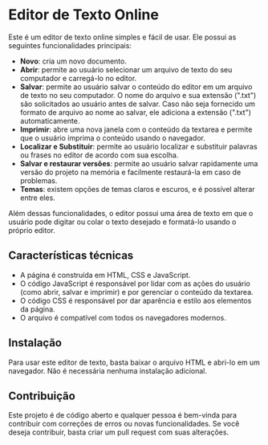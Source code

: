 <h1><img src="favicon.ico" alt="">Editor de Texto Online</h1>

<p>Este é um editor de texto online simples e fácil de usar. Ele possui as seguintes funcionalidades principais:</p>

<ul>
  <li><strong>Novo</strong>: cria um novo documento.</li>
  <li><strong>Abrir</strong>: permite ao usuário selecionar um arquivo de texto do seu computador e carregá-lo no editor.</li>
  <li><strong>Salvar</strong>: permite ao usuário salvar o conteúdo do editor em um arquivo de texto no seu computador. O nome do arquivo e sua extensão (".txt") são solicitados ao usuário antes de salvar. Caso não seja fornecido um formato de arquivo ao nome ao salvar, ele adiciona a extensão (".txt") automaticamente. </li>
  <li><strong>Imprimir</strong>: abre uma nova janela com o conteúdo da textarea e permite que o usuário imprima o conteúdo usando o navegador.</li>
  <li><strong>Localizar e Substituir</strong>: permite ao usuário localizar e substituir palavras ou frases no editor de acordo com sua escolha.</li>
  <li><strong>Salvar e restaurar versões</strong>: permite ao usuário salvar rapidamente uma versão do projeto na memória e facilmente restaurá-la em caso de problemas.</li>
  <li><strong>Temas</strong>: existem opções de temas claros e escuros, e é possível alterar entre eles.</li>
</ul>

<p>Além dessas funcionalidades, o editor possui uma área de texto em que o usuário pode digitar ou colar o texto desejado e formatá-lo usando o próprio editor.</p>

<h2>Características técnicas</h2>

<ul>
  <li>A página é construída em HTML, CSS e JavaScript.</li>
  <li>O código JavaScript é responsável por lidar com as ações do usuário (como abrir, salvar e imprimir) e por gerenciar o conteúdo da textarea.</li>

  <li>O código CSS é responsável por dar aparência e estilo aos elementos da página.</li>
  <li>O arquivo é compatível com todos os navegadores modernos.</li>
</ul>
<h2>Instalação</h2>
<p>Para usar este editor de texto, basta baixar o arquivo HTML e abri-lo em um navegador. Não é necessária nenhuma instalação adicional.</p>
<h2>Contribuição</h2>
<p>Este projeto é de código aberto e qualquer pessoa é bem-vinda para contribuir com correções de erros ou novas funcionalidades. Se você deseja contribuir, basta criar um pull request com suas alterações.</p>
